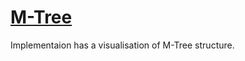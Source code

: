 # [M-Tree](http://www-db.deis.unibo.it/research/papers/SEBD97.pdf)
Implementaion has a visualisation of M-Tree structure.
